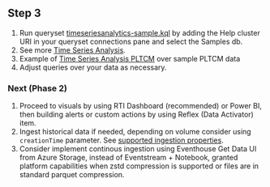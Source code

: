 ## Step 3

1. Run queryset [timeseriesanalytics-sample.kql](./kql/timeseriesanalytics-sample.kql) by adding the Help cluster URI in your queryset connections pane and select the Samples db.
2. See more [Time Series Analysis](https://learn.microsoft.com/kusto/query/time-series-analysis?view=microsoft-fabric).
3. Example of [Time Series Analysis PLTCM](./kql/timeseriesanalytics-PLTCM.kql) over sample PLTCM data
4. Adjust queries over your data as necessary.

### Next (Phase 2)

1. Proceed to visuals by using RTI Dashboard (recommended) or Power BI, then building alerts or custom actions by using Reflex (Data Activator) item.
2. Ingest historical data if needed, depending on volume consider using `creationTime` parameter. See [supported ingestion properties](https://learn.microsoft.com/kusto/management/data-ingestion/ingest-from-query?view=microsoft-fabric#supported-ingestion-properties).
3. Consider implement continous ingestion using Eventhouse Get Data UI from Azure Storage, instead of Eventstream + Notebook, granted platform capabilities when zstd compression is supported or files are in standard parquet compression. 
